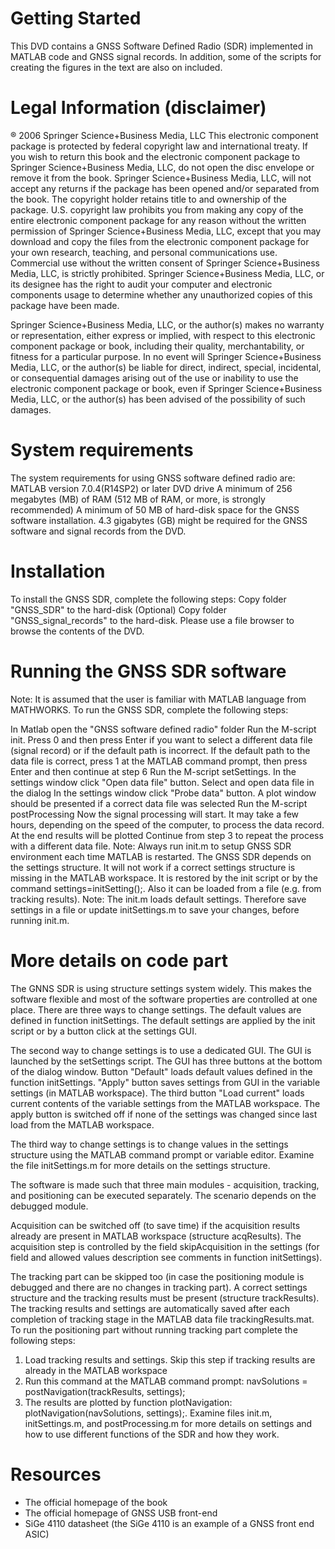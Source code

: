 
 	
# Getting Started 

This DVD contains a GNSS Software Defined Radio (SDR) implemented in MATLAB code and GNSS signal records. In addition, some of the scripts for creating the figures in the text are also on included.

# Legal Information (disclaimer)

® 2006 Springer Science+Business Media, LLC This electronic component package is protected by federal copyright law and international treaty. If you wish to return this book and the electronic component package to Springer Science+Business Media, LLC, do not open the disc envelope or remove it from the book. Springer Science+Business Media, LLC, will not accept any returns if the package has been opened and/or separated from the book. The copyright holder retains title to and ownership of the package. U.S. copyright law prohibits you from making any copy of the entire electronic component package for any reason without the written permission of Springer Science+Business Media, LLC, except that you may download and copy the files from the electronic component package for your own research, teaching, and personal communications use. Commercial use without the written consent of Springer Science+Business Media, LLC, is strictly prohibited. Springer Science+Business Media, LLC, or its designee has the right to audit your computer and electronic components usage to determine whether any unauthorized copies of this package have been made.

Springer Science+Business Media, LLC, or the author(s) makes no warranty or representation, either express or implied, with respect to this electronic component package or book, including their quality, merchantability, or fitness for a particular purpose. In no event will Springer Science+Business Media, LLC, or the author(s) be liable for direct, indirect, special, incidental, or consequential damages arising out of the use or inability to use the electronic component package or book, even if Springer Science+Business Media, LLC, or the author(s) has been advised of the possibility of such damages.

# System requirements

The system requirements for using GNSS software defined radio are:
MATLAB version 7.0.4(R14SP2) or later
DVD drive
A minimum of 256 megabytes (MB) of RAM (512 MB of RAM, or more, is strongly recommended)
A minimum of 50 MB of hard-disk space for the GNSS software installation. 4.3 gigabytes (GB) might be required for the GNSS software and signal records from the DVD.
# Installation

To install the GNSS SDR, complete the following steps:
Copy folder "GNSS_SDR" to the hard-disk
(Optional) Copy folder "GNSS_signal_records" to the hard-disk.
Please use a file browser to browse the contents of the DVD.
# Running the GNSS SDR software

Note:	It is assumed that the user is familiar with MATLAB language from MATHWORKS.
To run the GNSS SDR, complete the following steps:

In Matlab open the "GNSS software defined radio" folder
Run the M-script init. Press 0 and then press Enter if you want to select a different data file (signal record) or if the default path is incorrect. If the default path to the data file is correct, press 1 at the MATLAB command prompt, then press Enter and then continue at step 6
Run the M-script setSettings. In the settings window click "Open data file" button. Select and open data file in the dialog
In the settings window click "Probe data" button. A plot window should be presented if a correct data file was selected
Run the M-script postProcessing
Now the signal processing will start. It may take a few hours, depending on the speed of the computer, to process the data record. At the end results will be plotted
Continue from step 3 to repeat the process with a different data file.
Note:	Always run init.m to setup GNSS SDR environment each time MATLAB is restarted. The GNSS SDR depends on the settings structure. It will not work if a correct settings structure is missing in the MATLAB workspace. It is restored by the init script or by the command settings=initSetting();. Also it can be loaded from a file (e.g. from tracking results).
Note:	The init.m loads default settings. Therefore save settings in a file or update initSettings.m to save your changes, before running init.m.
# More details on code part

The GNNS SDR is using structure settings system widely. This makes the software flexible and most of the software properties are controlled at one place. There are three ways to change settings. The default values are defined in function initSettings. The default settings are applied by the init script or by a button click at the settings GUI.

The second way to change settings is to use a dedicated GUI. The GUI is launched by the setSettings script. The GUI has three buttons at the bottom of the dialog window. Button "Default" loads default values defined in the function initSettings. "Apply" button saves settings from GUI in the variable settings (in MATLAB workspace). The third button "Load current" loads current contents of the variable settings from the MATLAB workspace. The apply button is switched off if none of the settings was changed since last load from the MATLAB workspace.

The third way to change settings is to change values in the settings structure using the MATLAB command prompt or variable editor. Examine the file initSettings.m for more details on the settings structure.

The software is made such that three main modules - acquisition, tracking, and positioning can be executed separately. The scenario depends on the debugged module.

Acquisition can be switched off (to save time) if the acquisition results already are present in MATLAB workspace (structure acqResults). The acquisition step is controlled by the field skipAcquisition in the settings (for field and allowed values description see comments in function initSettings).

The tracking part can be skipped too (in case the positioning module is debugged and there are no changes in tracking part). A correct settings structure and the tracking results must be present (structure trackResults). The tracking results and settings are automatically saved after each completion of tracking stage in the MATLAB data file trackingResults.mat. To run the positioning part without running tracking part complete the following steps:

  1. Load tracking results and settings. Skip this step if tracking results are already in the MATLAB workspace
  2. Run this command at the MATLAB command prompt: navSolutions = postNavigation(trackResults, settings);
  3. The results are plotted by function plotNavigation: plotNavigation(navSolutions, settings);.
Examine files init.m, initSettings.m, and postProcessing.m for more details on settings and how to use different functions of the SDR and how they work.

# Resources

* The official homepage of the book
* The official homepage of GNSS USB front-end
* SiGe 4110 datasheet (the SiGe 4110 is an example of a GNSS front end ASIC)
 

